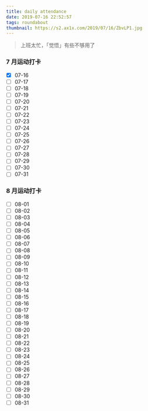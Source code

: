 ```yaml
---
title: daily attendance
date: 2019-07-16 22:52:57
tags: roundabout
thumbnail: https://s2.ax1x.com/2019/07/16/ZbvLP1.jpg
---
```

> 上班太忙，「觉悟」有些不够用了
<!-- more -->

### 7 月运动打卡

- [x] 07-16
- [ ] 07-17
- [ ] 07-18
- [ ] 07-19
- [ ] 07-20
- [ ] 07-21
- [ ] 07-22
- [ ] 07-23
- [ ] 07-24
- [ ] 07-25
- [ ] 07-26
- [ ] 07-27
- [ ] 07-28
- [ ] 07-29
- [ ] 07-30
- [ ] 07-31

### 8 月运动打卡

- [ ] 08-01
- [ ] 08-02
- [ ] 08-03
- [ ] 08-04
- [ ] 08-05
- [ ] 08-06
- [ ] 08-07
- [ ] 08-08
- [ ] 08-09
- [ ] 08-10
- [ ] 08-11
- [ ] 08-12
- [ ] 08-13
- [ ] 08-14
- [ ] 08-15
- [ ] 08-16
- [ ] 08-17
- [ ] 08-18
- [ ] 08-19
- [ ] 08-20
- [ ] 08-21
- [ ] 08-22
- [ ] 08-23
- [ ] 08-24
- [ ] 08-25
- [ ] 08-26
- [ ] 08-27
- [ ] 08-28
- [ ] 08-29
- [ ] 08-30
- [ ] 08-31